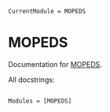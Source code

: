 ```@meta
CurrentModule = MOPEDS
```

# MOPEDS

Documentation for [MOPEDS](https://github.com/manuelbb-upb/MOPEDS.jl).

All docstrings:

```@index
```

```@autodocs
Modules = [MOPEDS]
```
